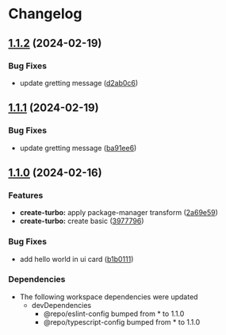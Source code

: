 # Changelog

## [1.1.2](https://github.com/0xdbe/turborepo-test/compare/ui-v1.1.1...ui-v1.1.2) (2024-02-19)


### Bug Fixes

* update gretting message ([d2ab0c6](https://github.com/0xdbe/turborepo-test/commit/d2ab0c64341954d5387736de3263f8d6a21eb12b))

## [1.1.1](https://github.com/0xdbe/turborepo-test/compare/ui-v1.1.0...ui-v1.1.1) (2024-02-19)


### Bug Fixes

* update gretting message ([ba91ee6](https://github.com/0xdbe/turborepo-test/commit/ba91ee6bee602f4bcfafd95970aff99d86bac1d4))

## [1.1.0](https://github.com/0xdbe/turborepo-test/compare/ui-v1.0.0...ui-v1.1.0) (2024-02-16)


### Features

* **create-turbo:** apply package-manager transform ([2a69e59](https://github.com/0xdbe/turborepo-test/commit/2a69e594ef9b177eb1a452d66f73e0dd4c9b82e4))
* **create-turbo:** create basic ([3977796](https://github.com/0xdbe/turborepo-test/commit/39777960ef9afa7f1160f8da8e6c7132f03db137))


### Bug Fixes

* add hello world in ui card ([b1b0111](https://github.com/0xdbe/turborepo-test/commit/b1b01114dae3dd2a106f70be5be380c3b8f7cc33))


### Dependencies

* The following workspace dependencies were updated
  * devDependencies
    * @repo/eslint-config bumped from * to 1.1.0
    * @repo/typescript-config bumped from * to 1.1.0
